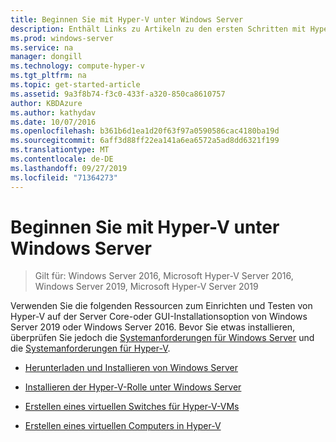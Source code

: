 ```yaml
---
title: Beginnen Sie mit Hyper-V unter Windows Server
description: Enthält Links zu Artikeln zu den ersten Schritten mit Hyper-V.
ms.prod: windows-server
ms.service: na
manager: dongill
ms.technology: compute-hyper-v
ms.tgt_pltfrm: na
ms.topic: get-started-article
ms.assetid: 9a3f8b74-f3c0-433f-a320-850ca8610757
author: KBDAzure
ms.author: kathydav
ms.date: 10/07/2016
ms.openlocfilehash: b361b6d1ea1d20f63f97a0590586cac4180ba19d
ms.sourcegitcommit: 6aff3d88ff22ea141a6ea6572a5ad8dd6321f199
ms.translationtype: MT
ms.contentlocale: de-DE
ms.lasthandoff: 09/27/2019
ms.locfileid: "71364273"
---
```

# <a name="get-started-with-hyper-v-on-windows-server"></a>Beginnen Sie mit Hyper-V unter Windows Server

>Gilt für: Windows Server 2016, Microsoft Hyper-V Server 2016, Windows Server 2019, Microsoft Hyper-V Server 2019
  
Verwenden Sie die folgenden Ressourcen zum Einrichten und Testen von Hyper-V auf der Server Core-oder GUI-Installationsoption von Windows Server 2019 oder Windows Server 2016. Bevor Sie etwas installieren, überprüfen Sie jedoch die [Systemanforderungen für Windows Server](../../../get-started/System-Requirements--and-Installation.md) und die [Systemanforderungen für Hyper-V](../System-requirements-for-Hyper-V-on-Windows.md).

- [Herunterladen und Installieren von Windows Server](https://www.microsoft.com/evalcenter/evaluate-windows-server-2019)  

- [Installieren der Hyper-V-Rolle unter Windows Server](Install-the-Hyper-V-role-on-Windows-Server.md)  
- [Erstellen eines virtuellen Switches für Hyper-V-VMs](Create-a-virtual-switch-for-Hyper-V-virtual-machines.md)  
- [Erstellen eines virtuellen Computers in Hyper-V](Create-a-virtual-machine-in-Hyper-V.md)  